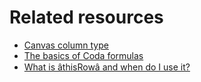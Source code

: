 **Related resources**
=====================


* [Canvas column type](https://help.coda.io/en/articles/5979455-canvas-column-type)
* [The basics of Coda formulas](https://help.coda.io/en/articles/2695142-the-basics-of-coda-formulas)
* [What is âthisRowâ and when do I use it?](https://help.coda.io/en/articles/3598277-what-is-thisrow-and-when-do-i-use-it)